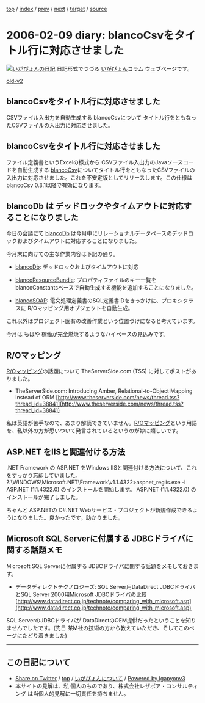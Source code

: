 [top](../index.html) 
 / [index](index.html) 
 / [prev](ig060208.html) 
 / [next](ig060210.html) 
 / [target](https://www.igapyon.jp/igapyon/diary/2006/ig060209.html) 
 / [source](https://github.com/igapyon/diary/blob/master/2006/ig060209.src.md) 

2006-02-09 diary: blancoCsvをタイトル行に対応させました
=====================================================================================================
[![いがぴょんの日記](https://www.igapyon.jp/igapyon/diary/images/iga200306s.jpg "いがぴょん")](https://www.igapyon.jp/igapyon/diary/memo/memoigapyon.html) 日記形式でつづる [いがぴょん](https://www.igapyon.jp/igapyon/diary/memo/memoigapyon.html)コラム ウェブページです。

[old-v2](ig060209-orig.html)

## blancoCsvをタイトル行に対応させました

CSVファイル入出力を自動生成する blancoCsvについて タイトル行をともなったCSVファイルの入出力に対応させました。


## blancoCsvをタイトル行に対応させました

ファイル定義書というExcelの様式から CSVファイル入出力のJavaソースコードを自動生成する [blancoCsv](http://www.igapyon.jp/blanco/blancocsv.html)についてタイトル行をともなったCSVファイルの入出力に対応させました。これを不安定版としてリリースします。この仕様は blancoCsv 0.3.1以降で有効になります。

## blancoDb は デッドロックやタイムアウトに対応することになりました

今日の会議にて [blancoDb](http://www.igapyon.jp/blanco/blancodb.html) は今月中にリレーショナルデータベースのデッドロックおよびタイムアウトに対応することになりました。

今月末に向けての主な作業内容は下記の通り。

* [blancoDb](http://www.igapyon.jp/blanco/blancodb.html): デッドロックおよびタイムアウトに対応
  
* [blancoResourceBundle](http://www.igapyon.jp/blanco/blancoresourcebundle.html): プロパティファイルのキー一覧を blancoConstantsベースで自動生成する機能を追加することになりました。
  
* [blancoSOAP](http://www.igapyon.jp/blanco/blancosoap.html): 電文処理定義書のSQL定義書IDをきっかけに、プロキシクラスに R/Oマッピング用オブジェクトを自動生成。

これ以外はプロジェクト固有の改善作業という位置づけになると考えています。

今月は もはや 稼働が完全燃焼するようなハイペースの見込みです。

## R/Oマッピング

[R/Oマッピング](https://www.igapyon.jp/igapyon/diary/keyword/romap.html)の話題について TheServerSide.com (TSS) に対してポストがありました。

* TheServerSide.com: Introducing Amber, Relational-to-Object Mapping instead
  of ORM
  [http://www.theserverside.com/news/thread.tss?thread_id=38841](http://www.theserverside.com/news/thread.tss?thread_id=38841)

私は英語が苦手なので、あまり解読できていません。[R/Oマッピング](https://www.igapyon.jp/igapyon/diary/keyword/romap.html)という用語を、私以外の方が思いついて発言されているというのが妙に嬉しいです。

## ASP.NET をIISと関連付ける方法

.NET Framework の ASP.NET をWindows IISと関連付ける方法について、これをすっかり忘却していました。
?:\WINDOWS\Microsoft.NET\Framework\v1.1.4322>aspnet_regiis.exe -i
      ASP.NET (1.1.4322.0) のインストールを開始します。
      ASP.NET (1.1.4322.0) のインストールが完了しました。

ちゃんと ASP.NETの C#.NET Webサービス・プロジェクトが新規作成できるようになりました。良かったです。助かりました。

## Microsoft SQL Serverに付属する JDBCドライバに関する話題メモ

Microsoft SQL Serverに付属する JDBCドライバに関する話題をメモしておきます。

* データディレクトテクノロジーズ: SQL Server用DataDirect JDBCドライバとSQL Server 2000用Microsoft
  JDBCドライバの比較
  [http://www.datadirect.co.jp/technote/comparing_with_microsoft.asp](http://www.datadirect.co.jp/technote/comparing_with_microsoft.asp)

SQL ServerのJDBCドライバが DataDirectのOEM提供だったということを知りませんでしたです。(先日 某M社の技術の方から教えていただき、そしてこのページにたどり着きました)


----------------------------------------------------------------------------------------------------

## この日記について

* [Share on Twitter](https://twitter.com/intent/tweet?hashtags=igapyon%2Cdiary%2C%E3%81%84%E3%81%8C%E3%81%B4%E3%82%87%E3%82%93&text=blancoCsv%E3%82%92%E3%82%BF%E3%82%A4%E3%83%88%E3%83%AB%E8%A1%8C%E3%81%AB%E5%AF%BE%E5%BF%9C%E3%81%95%E3%81%9B%E3%81%BE%E3%81%97%E3%81%9F&url=https%3A%2F%2Fwww.igapyon.jp%2Figapyon%2Fdiary%2F2006%2Fig060209.html) / [top](../index.html) / [いがぴょんについて](https://www.igapyon.jp/igapyon/diary/memo/memoigapyon.html) / [Powered by Igapyonv3](https://github.com/igapyon/igapyonv3)
* 本サイトの見解は、私 個人のものであり、株式会社レザボア・コンサルティング は当個人的見解に一切責任を持ちません。 
